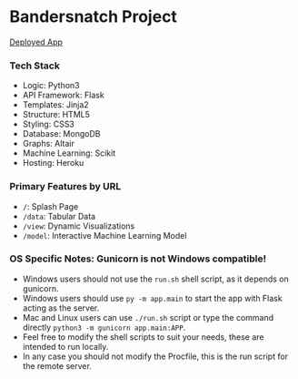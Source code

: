 # Bandersnatch Project
[Deployed App](https://bandersnatch.herokuapp.com)

### Tech Stack
- Logic: Python3
- API Framework: Flask
- Templates: Jinja2
- Structure: HTML5
- Styling: CSS3
- Database: MongoDB
- Graphs: Altair
- Machine Learning: Scikit
- Hosting: Heroku

### Primary Features by URL
- `/`: Splash Page
- `/data`: Tabular Data
- `/view`: Dynamic Visualizations
- `/model`: Interactive Machine Learning Model

### OS Specific Notes: Gunicorn is not Windows compatible!
- Windows users should not use the `run.sh` shell script, as it depends on gunicorn.
- Windows users should use `py -m app.main` to start the app with Flask acting as the server.
- Mac and Linux users can use `./run.sh` script or type the command directly `python3 -m gunicorn app.main:APP`.
- Feel free to modify the shell scripts to suit your needs, these are intended to run locally.
- In any case you should not modify the Procfile, this is the run script for the remote server.
